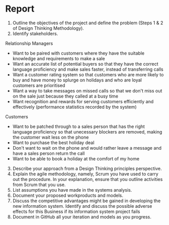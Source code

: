 # Report

1. Outline the objectives of the project and define the problem (Steps 1 & 2 of Design Thinking
Methodology).
2. Identify stakeholders.

Relationship Managers
 - Want to be paired with customers where they have the suitable knowledge and requirements to make a sale
 - Want an accurate list of potential buyers so that they have the correct language proficiency and make sales faster, instead of transferring calls
 - Want a customer rating system so that customers who are more likely to buy and have money to splurge on holidays and who are loyal customers are prioritised 
 - Want a way to take messages on missed calls so that we don't miss out on the sale just because they called at a busy time
 - Want recognition and rewards for serving customers efficiently and effectively (performance statistics recorded by the system)
 
Customers
 - Want to be patched through to a sales person that has the right language proficiency so that unecessary blockers are removed, making the customer wait less on the phone
 - Want to purchase the best holiday deal
 - Don't want to wait on the phone and would rather leave a message and have a sales person return the call
 - Want to be able to book a holiday at the comfort of my home

3. Describe your approach from a Design Thinking principles perspective.
4. Explain the agile methodology, namely, Scrum you have used to carry out the procedure. In
your explanation, ensure that you outline activities from Scrum that you use.
5. List assumptions you have made in the systems analysis.
6. Document your proposed workproducts and models.
7. Discuss the competitive advantages might be gained in developing the new information
system. Identify and discuss the possible adverse effects for this Business if its information
system project fails
8. Document in GitHub all your iteration and models as you progress.
